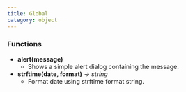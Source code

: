 ```yaml
---
title: Global
category: object
---
```


### Functions

- **alert(message)**
  - Shows a simple alert dialog containing the message.
- **strftime(date, format)** *-> string*
  - Format date using strftime format string.

